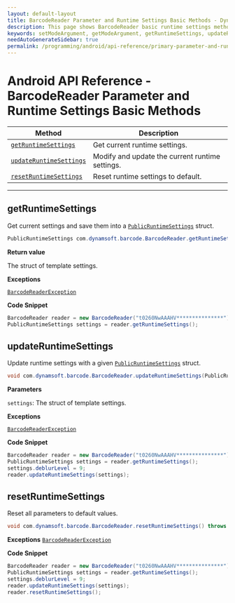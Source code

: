 ```yaml
---
layout: default-layout
title: BarcodeReader Parameter and Runtime Settings Basic Methods - Dynamsoft Barcode Reader Android API Reference
description: This page shows BarcodeReader basic runtime settings methods of Dynamsoft Barcode Reader for Android SDK.
keywords: setModeArgument, getModeArgument, getRuntimeSettings, updateRuntimeSettings, resetRuntimeSettings, parameter and runtime settings basic methods, BarcodeReader, api reference, android
needAutoGenerateSidebar: true
permalink: /programming/android/api-reference/primary-parameter-and-runtime-settings-basic-v7.6.0.html
---
```



# Android API Reference - BarcodeReader Parameter and Runtime Settings Basic Methods

  | Method               | Description |
  |----------------------|-------------|
  | [`getRuntimeSettings`](#getruntimesettings) | Get current runtime settings. |
  | [`updateRuntimeSettings`](#updateruntimesettings) | Modify and update the current runtime settings. |
  | [`resetRuntimeSettings`](#resetruntimesettings) | Reset runtime settings to default. |

  ---

## getRuntimeSettings

Get current settings and save them into a [`PublicRuntimeSettings`](auxiliary-PublicRuntimeSettings.md) struct.

```java
PublicRuntimeSettings com.dynamsoft.barcode.BarcodeReader.getRuntimeSettings() throws BarcodeReaderException
```

**Return value**

The struct of template settings.

**Exceptions**

[`BarcodeReaderException`](auxiliary-BarcodeReaderException.md)

**Code Snippet**

```java
BarcodeReader reader = new BarcodeReader("t0260NwAAAHV***************");
PublicRuntimeSettings settings = reader.getRuntimeSettings();
```

## updateRuntimeSettings

Update runtime settings with a given [`PublicRuntimeSettings`](auxiliary-PublicRuntimeSettings.md) struct.

```java
void com.dynamsoft.barcode.BarcodeReader.updateRuntimeSettings(PublicRuntimeSettings settings) throws BarcodeReaderException
```

**Parameters**

`settings`: The struct of template settings.

**Exceptions**

[`BarcodeReaderException`](auxiliary-BarcodeReaderException.md)

**Code Snippet**

```java
BarcodeReader reader = new BarcodeReader("t0260NwAAAHV***************");
PublicRuntimeSettings settings = reader.getRuntimeSettings();
settings.deblurLevel = 9;
reader.updateRuntimeSettings(settings);
```

## resetRuntimeSettings

Reset all parameters to default values.

```java
void com.dynamsoft.barcode.BarcodeReader.resetRuntimeSettings() throws BarcodeReaderException
```

**Exceptions**
[`BarcodeReaderException`](auxiliary-BarcodeReaderException.md)

**Code Snippet**

```java
BarcodeReader reader = new BarcodeReader("t0260NwAAAHV***************");
PublicRuntimeSettings settings = reader.getRuntimeSettings();
settings.deblurLevel = 9;
reader.updateRuntimeSettings(settings);
reader.resetRuntimeSettings();
```
